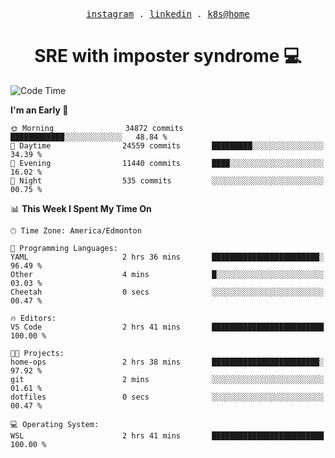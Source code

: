 <p align="center">
  <samp>
    <a href="https://www.instagram.com/lildrunkensmurf/">instagram</a> .
    <a href="https://www.linkedin.com/in/joryirving/">linkedin</a> .
    <a href="https://github.com/joryirving/home-ops">k8s@home</a>
  </samp>
</p>

<h1 align="center">
  SRE with imposter syndrome 💻
</h1>

<!--START_SECTION:waka-->
![Code Time](http://img.shields.io/badge/Code%20Time-187%20hrs%2015%20mins-blue)

**I'm an Early 🐤** 

```text
🌞 Morning                34872 commits       ████████████░░░░░░░░░░░░░   48.84 % 
🌆 Daytime                24559 commits       █████████░░░░░░░░░░░░░░░░   34.39 % 
🌃 Evening                11440 commits       ████░░░░░░░░░░░░░░░░░░░░░   16.02 % 
🌙 Night                  535 commits         ░░░░░░░░░░░░░░░░░░░░░░░░░   00.75 % 
```


📊 **This Week I Spent My Time On** 

```text
🕑︎ Time Zone: America/Edmonton

💬 Programming Languages: 
YAML                     2 hrs 36 mins       ████████████████████████░   96.49 % 
Other                    4 mins              █░░░░░░░░░░░░░░░░░░░░░░░░   03.03 % 
Cheetah                  0 secs              ░░░░░░░░░░░░░░░░░░░░░░░░░   00.47 % 

🔥 Editors: 
VS Code                  2 hrs 41 mins       █████████████████████████   100.00 % 

🐱‍💻 Projects: 
home-ops                 2 hrs 38 mins       ████████████████████████░   97.92 % 
git                      2 mins              ░░░░░░░░░░░░░░░░░░░░░░░░░   01.61 % 
dotfiles                 0 secs              ░░░░░░░░░░░░░░░░░░░░░░░░░   00.47 % 

💻 Operating System: 
WSL                      2 hrs 41 mins       █████████████████████████   100.00 % 
```


<!--END_SECTION:waka-->
